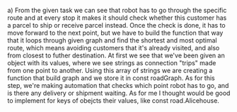 a)  From the given task we can see that robot has to go through the specific route and at every stop it makes it should check whether this customer has a parcel to ship or receive parcel    instead. Once the check is done, it has to move forward to the next point, but we have to build the function that way that it loops through given graph and find the shortest and most optimal route, which means avoiding customers that it's already visited, and also from closest to futher destination. 
At  first we see that we've been given an object with its values, where we see strings as connection "trips" made from one point to another. Using this array of strings we are creating a function that build graph and we store it in const roadGraph. 
As for this step, we're making automation that checks which point robot has to go, and is there any delivery or shipment waiting. As for me I thought would be good to implement for keys of obejcts their values, like  const road.Alicehouse.    